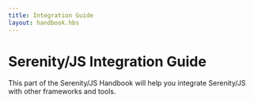 ```yaml
---
title: Integration Guide
layout: handbook.hbs
---
```

# Serenity/JS Integration Guide

This part of the Serenity/JS Handbook will help you integrate Serenity/JS with other frameworks and tools.

